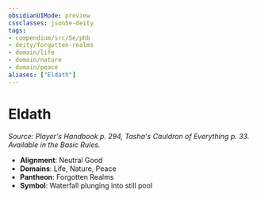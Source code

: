 ```yaml
---
obsidianUIMode: preview
cssclasses: json5e-deity
tags:
- compendium/src/5e/phb
- deity/forgotten-realms
- domain/life
- domain/nature
- domain/peace
aliases: ["Eldath"]
---
```

# Eldath
*Source: Player's Handbook p. 294, Tasha's Cauldron of Everything p. 33. Available in the Basic Rules.* 

- **Alignment**: Neutral Good
- **Domains**: Life, Nature, Peace
- **Pantheon**: Forgotten Realms
- **Symbol**: Waterfall plunging into still pool
